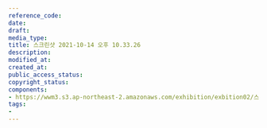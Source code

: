 ```yaml
---
reference_code: 
date: 
draft: 
media_type: 
title: 스크린샷 2021-10-14 오후 10.33.26
description: 
modified_at: 
created_at: 
public_access_status: 
copyright_status: 
components:
- https://wwm3.s3.ap-northeast-2.amazonaws.com/exhibition/exbition02/스크린샷+2021-10-14+오후+10.33.26.png
tags:
- 
---
```

